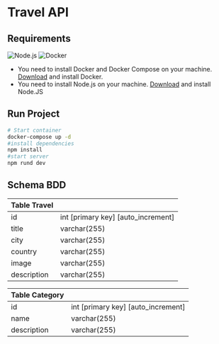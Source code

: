 # Travel API

## Requirements

![Node.js](https://img.shields.io/badge/node.js-339933?style=for-the-badge&logo=node.js&logocolor=white)
![Docker](https://img.shields.io/badge/Docker-2496ED?logo=docker&logoColor=white&style=for-the-badge)

- You need to install Docker and Docker Compose on your machine. [Download](https://docs.docker.com/get-docker/) and install Docker.
- You need to install Node.js on your machine. [Download](https://nodejs.org/en/download/package-manager) and install Node.JS

## Run Project

```bash
# Start container
docker-compose up -d
#install dependencies
npm install
#start server
npm rund dev
```

## Schema BDD

| Table Travel |                                    |
| ------------ | ---------------------------------- |
| id           | int [primary key] [auto_increment] |
| title        | varchar(255)                       |
| city         | varchar(255)                       |
| country      | varchar(255)                       |
| image        | varchar(255)                       |
| description  | varchar(255)                       |

| Table Category |                                    |
| -------------- | ---------------------------------- |
| id             | int [primary key] [auto_increment] |
| name           | varchar(255)                       |
| description    | varchar(255)                       |
